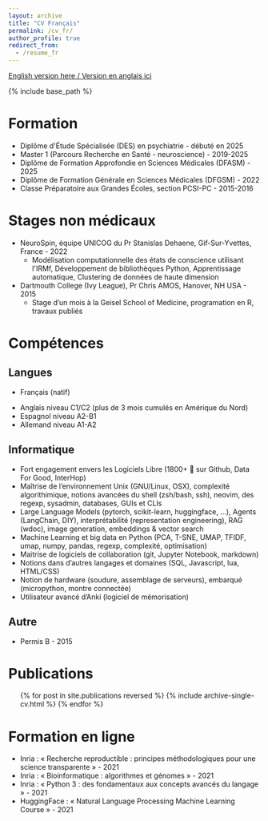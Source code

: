 ```yaml
---
layout: archive
title: "CV Français"
permalink: /cv_fr/
author_profile: true
redirect_from:
  - /resume_fr
---
```


[English version here / Version en anglais ici](../cv)

{% include base_path %}


# Formation
* Diplôme d'Étude Spécialisée (DES) en psychiatrie - débuté en 2025
* Master 1 (Parcours Recherche en Santé - neuroscience) - 2019-2025
* Diplôme de Formation Approfondie en Sciences Médicales (DFASM) - 2025
* Diplôme de Formation Générale en Sciences Médicales (DFGSM) - 2022
* Classe Préparatoire aux Grandes Écoles, section PCSI-PC - 2015-2016



# Stages non médicaux
* NeuroSpin, équipe UNICOG du Pr Stanislas Dehaene, Gif-Sur-Yvettes, France - 2022
    * Modélisation computationnelle des états de conscience utilisant l'IRMf, Développement de bibliothèques Python, Apprentissage automatique, Clustering de données de haute dimension
* Dartmouth College (Ivy League), Pr Chris AMOS, Hanover, NH USA - 2015
    * Stage d’un mois à la Geisel School of Medicine, programation en R, travaux publiés

# Compétences

## Langues
- Français (natif)
* Anglais niveau C1/C2 (plus de 3 mois cumulés en Amérique du Nord)
* Espagnol niveau A2-B1
* Allemand niveau A1-A2

## Informatique
* Fort engagement envers les Logiciels Libre (1800+ :stars: sur Github, Data For Good, InterHop)
* Maîtrise de l’environnement Unix (GNU/Linux, OSX), complexité algorithimique, notions avancées du shell (zsh/bash, ssh), neovim, des regexp, sysadmin, databases, GUIs et CLIs
* Large Language Models (pytorch, scikit-learn, huggingface, ...), Agents (LangChain, DIY), interprétabilité (representation engineering), RAG (wdoc), image generation, embeddings & vector search
* Machine Learning et big data en Python (PCA, T-SNE, UMAP, TFIDF, umap, numpy, pandas, regexp, complexité, optimisation)
* Maitrise de logiciels de collaboration (git, Jupyter Notebook, markdown)
* Notions dans d’autres langages et domaines (SQL, Javascript, lua, HTML/CSS)
* Notion de hardware (soudure, assemblage de serveurs), embarqué (micropython, montre connectée)
* Utilisateur avancé d’Anki (logiciel de mémorisation)

## Autre
* Permis B - 2015


# Publications
  <ul>{% for post in site.publications reversed %}
    {% include archive-single-cv.html %}
  {% endfor %}</ul>

# Formation en ligne
* Inria : « Recherche reproductible : principes méthodologiques pour une science transparente » - 2021
* Inria : « Bioinformatique : algorithmes et génomes » - 2021
* Inria : « Python 3 : des fondamentaux aux concepts avancés du langage » - 2021
* HuggingFace : « Natural Language Processing Machine Learning Course » - 2021
